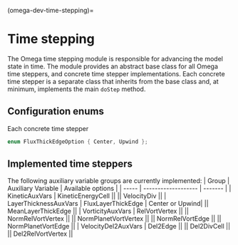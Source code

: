 (omega-dev-time-stepping)=

# Time stepping

The Omega time stepping module is responsible for advancing the model state in
time. The module provides an abstract base class for all Omega time steppers, and
concrete time stepper implementations. Each concrete
time stepper is a separate class that inherits from the base class and, at minimum,
implements the main `doStep` method.

## Configuration enums
Each concrete time stepper
```c++
enum FluxThickEdgeOption { Center, Upwind };
```

## Implemented time steppers
The following auxiliary variable groups are currently implemented:
| Group | Auxiliary Variable | Available options |
| ----- | ------------------- | ------- |
| KineticAuxVars | KineticEnergyCell ||
|| VelocityDiv ||
| LayerThicknessAuxVars | FluxLayerThickEdge | Center or Upwind|
|| MeanLayerThickEdge ||
| VorticityAuxVars |  RelVortVertex ||
||  NormRelVortVertex ||
||  NormPlanetVortVertex ||
||  NormRelVortEdge ||
||  NormPlanetVortEdge ||
| VelocityDel2AuxVars |  Del2Edge ||
||  Del2DivCell ||
||  Del2RelVortVertex ||
